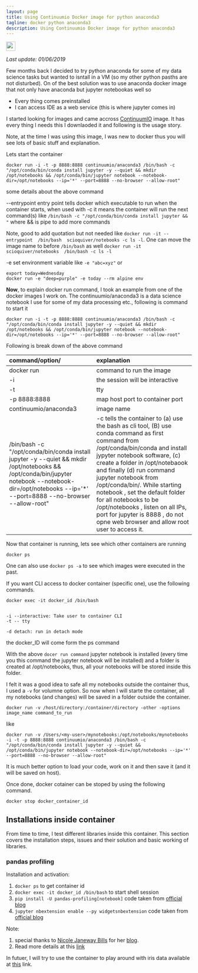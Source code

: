 ```yaml
---
layout: page
title: Using Continuumio Docker image for python anaconda3
tagline: docker python anaconda3
description: Using Continuumio Docker image for python anaconda3
---
```


<a href="https://twitter.com/intent/tweet?text=Using%20Continuumio%20Docker%20image%20for%20python%20anaconda3%20https://mnahmad.github.io/scriptndebug/pages/containers/docker_anaconda3_jupyter.md%20@mnabiahmad"><img src="https://mnahmad.github.io/scriptndebug/twiter-icon-15.jpg" height="25" width="25"></a>

*Last update: 01/06/2019*

Few months back I decided to try python anaconda for some of my data science tasks but wanted to isntall in a VM (so my other python pasths are not disturbed). On of the best solution was to use anaconda docker image that not only have anaconda but jupyter notebookas well so
- Every thing comes preinstalled
- I can access IDE as a web service (this is where jupyter comes in)

I started looking for images and came accross [ContinuumIO](https://github.com/ContinuumIO/docker-images/tree/master/anaconda3) image. It has every thing I needs this I downlaoded it and following is the usage story.

Note, at the time I was using this image, I was new to docker thus you will see lots of basic stuff and explanation.  

Lets start the container

```
docker run -i -t -p 8888:8888 continuumio/anaconda3 /bin/bash -c "/opt/conda/bin/conda install jupyter -y --quiet && mkdir /opt/notebooks && /opt/conda/bin/jupyter notebook --notebook-dir=/opt/notebooks --ip='*' --port=8888 --no-browser --allow-root"
```

some details about the above command


--entrypoint entry point tells docker which executable to run when the container starts, when used with -c it means the container will run the next command(s) like `/bin/bash -c "/opt/conda/bin/conda install jupyter && "` where && is pipe to add more commands

Note, good to add quotation but not needed like `docker run -it --entrypoint  /bin/bash  scioquiver/notebooks -c ls -l`. One can move the image name to before `/bin/bash` as well `docker run -it scioquiver/notebooks  /bin/bash -c ls -l`


-e set environment variable like `-e "abc=xyz"` or

```
export today=Wednesday
docker run -e "deep=purple" -e today --rm alpine env
```


__Now__, to explain docker run command, I took an example from one of the docker images I work on. The continuumio/anaconda3 is a data science notebook I use for some of my data processing etc., following is command to start it

```
docker run -i -t -p 8888:8888 continuumio/anaconda3 /bin/bash -c "/opt/conda/bin/conda install jupyter -y --quiet && mkdir /opt/notebooks && /opt/conda/bin/jupyter notebook --notebook-dir=/opt/notebooks --ip='*' --port=8888 --no-browser --allow-root"

```  

Following is break down of the above command

| command/option/ | explanation   |
| :------------- | :------------- |
| docker run    | command to run the image|
|  -i           | the session will be interactive |
| -t            | tty          |
| -p 8888:8888  | map host port to container port |
| continuumio/anaconda3 | image name |
| /bin/bash -c "/opt/conda/bin/conda install jupyter -y --quiet && mkdir /opt/notebooks && /opt/conda/bin/jupyter notebook --notebook-dir=/opt/notebooks --ip='*' --port=8888 --no-browser --allow-root"   |  -c tells the container to (a) use the bash as cli tool, (B) use conda command as first command from /opt/conda/bin/conda and install jypyter notebook software, (c) create a folder in /opt/notebaook and finally (d) run command jupyter notebook from /opt/conda/bin/. While starting notebook , set the default folder for all notebooks to be /opt/notebooks , listen on all IPs, port for jupyter is 8888 , do not opne web browser and allow root user to access it.  


Now that container is running, lets see which other containers are running

```
docker ps
```

One can also use `docker ps -a` to see which images were executed in the past.


If you want CLI access to docker container (specific one), use the following commands.

```
docker exec -it docker_id /bin/bash


-i --interactive: Take user to container CLI
-t -- tty

-d detach: run in detach mode

```

the docker_ID will come form the ps command

With the above `docer run command` jupyter notebook is installed (every time you this command the jupyter notebook will be installed) and a folder is created at /opt/notebooks, thus, all your notebooks will be stored inside this folder.

I felt it was a good idea to safe all my notebooks outside the container thus, I used a `-v` for volumne option. So now when I will starte the container, all my notebooks (and changes) will be saved in a folder outside the container.

```
docker run -v /host/directory:/container/directory -other -options image_name command_to_run
```

like

```
docker run -v /Users/<my-user>/mynotebooks:/opt/notebooks/mynotebooks -i -t -p 8888:8888 continuumio/anaconda3 /bin/bash -c "/opt/conda/bin/conda install jupyter -y --quiet && /opt/conda/bin/jupyter notebook --notebook-dir=/opt/notebooks --ip='*' --port=8888 --no-browser --allow-root"

```

It is much better option to load your code, work on it and then save it (and it will be saved on host).


Once done, docker cotainer can be stoped by using the following command.
```
docker stop docker_container_id
```

## Installations inside container
From time to time, I test different libraries inside this container. This section covers the installation steps, issues and their solution and basic working of libraries.

### pandas profiling

Installation and activation:

1. `docker ps` to get container id
2. `docker exec -it docker_id /bin/bash` to start shell session
3. `pip install -U pandas-profiling[notebook]` code taken from [official blog](https://pandas-profiling.github.io/pandas-profiling/docs/master/rtd/pages/introduction.html)
4. `jupyter nbextension enable --py widgetsnbextension` code taken from [official blog](https://pandas-profiling.github.io/pandas-profiling/docs/master/rtd/pages/introduction.html)



Note:
1. special thanks to [Nicole Janeway Bills](https://medium.com/@nicolejaneway) for her [blog](https://towardsdatascience.com/10-underrated-python-skills-dfdff5741fdf).
2. Read more details at this [link](https://pandas-profiling.github.io/pandas-profiling/docs/master/rtd/pages/introduction.html)


In futuer, I will try to use the container to play around with iris data available at [this](https://towardsdatascience.com/knn-using-scikit-learn-c6bed765be75) link.

